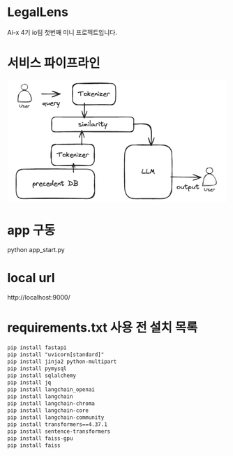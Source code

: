 # LegalLens
Ai-x 4기 io팀 첫번째 미니 프로젝트입니다.

# 서비스 파이프라인
![pipeline](./readme_images/image.png)

# app 구동
python app_start.py

# local url
http://localhost:9000/

# requirements.txt 사용 전 설치 목록
```
pip install fastapi
pip install "uvicorn[standard]"
pip install jinja2 python-multipart
pip install pymysql
pip install sqlalchemy
pip install jq
pip install langchain_openai
pip install langchain
pip install langchain-chroma
pip install langchain-core 
pip install langchain-community
pip install transformers==4.37.1
pip install sentence-transformers
pip install faiss-gpu
pip install faiss
```